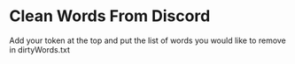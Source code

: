 # Clean Words From Discord

Add your token at the top and put the list of words you would like to remove in dirtyWords.txt

